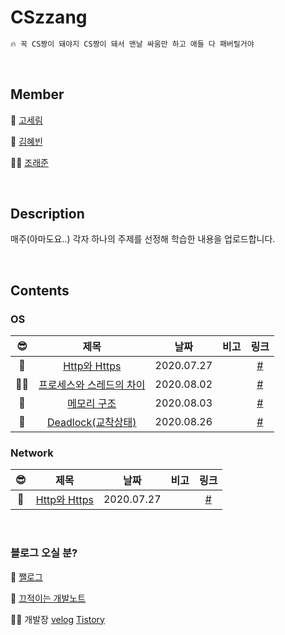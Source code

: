 # CSzzang
```markdown
🔥 꼭 CS짱이 돼야지 CS짱이 돼서 맨날 싸움만 하고 애들 다 패버릴거야
```
<br>

## Member

🧸 [고세림](https://github.com/koserim)

🐝 [김혜빈](https://github.com/kimhyebeen)

🧞‍♂️ [조래준](https://github.com/raejoonee)

<br>

## Description

매주(아마도요..) 각자 하나의 주제를 선정해 학습한 내용을 업로드합니다. 

<br>

## Contents
### OS
| 😎 | 제목 | 날짜 | 비고 | 링크 |
| :-: | :------: | :-: | :--: | :--: |
| 🐝 | [Http와 Https](./OS/HttpAndHttps.md) | 2020.07.27 | | [#](https://beenii.tistory.com/83?category=833817) |
| 🧞‍♂️ | [프로세스와 스레드의 차이](https://github.com/raejoonee/CSzzang/blob/master/OS/ProcessVsThread.md) | 2020.08.02 |  | [#](https://velog.io/@raejoonee/%ED%94%84%EB%A1%9C%EC%84%B8%EC%8A%A4%EC%99%80-%EC%8A%A4%EB%A0%88%EB%93%9C%EC%9D%98-%EC%B0%A8%EC%9D%B4) |
| 🧸 | [메모리 구조](https://github.com/raejoonee/CSzzang/blob/master/OS/MemoryStructure.md) | 2020.08.03 |  | [#](https://velog.io/@goserimgoserimgo/%EB%A9%94%EB%AA%A8%EB%A6%AC-%EA%B5%AC%EC%A1%B0) |
| 🧸 | [Deadlock(교착상태)](https://github.com/raejoonee/CSzzang/blob/master/OS/DeadLock.md) | 2020.08.26 | | [#](https://velog.io/@goserimgoserimgo/Deadlock) |
<!-- 양식 남겨둡니다^^ 복붙해서 쓰세요
| 🧸 | [제목](GitHub 링크) | 2020.08.26 | | [#](벨로그/티톨 링크) |
-->

### Network
| 😎 | 제목 | 날짜 | 비고 | 링크 |
| :-: | :------: | :-: | :--: | :--: |
| 🐝 | [Http와 Https](./Network/HttpAndHttps.md) | 2020.07.27 | | [#](https://beenii.tistory.com/83?category=833817) |

<br>

### 블로그 오실 분?

🧸 [쨀로그](https://velog.io/@goserimgoserimgo) 

🐝 [끄적이는 개발노트](https://beenii.tistory.com)

🧞‍♂️ 개발장 [velog](https://velog.io/@raejoonee/) [Tistory](https://raejoonee.tistory.com)
